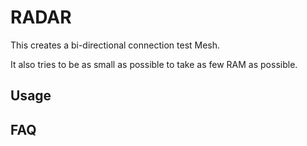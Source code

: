 # RADAR

This creates a bi-directional connection test Mesh.

It also tries to be as small as possible to take as few RAM as possible.


## Usage


## FAQ


